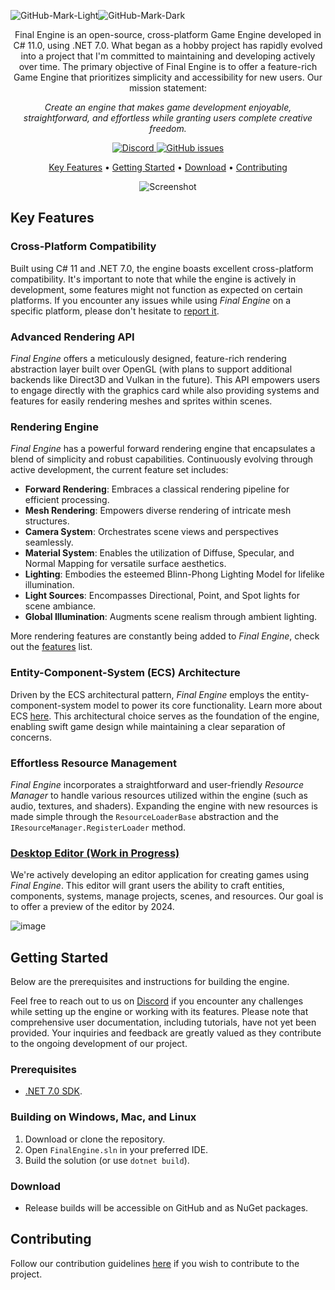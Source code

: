 ![GitHub-Mark-Light](https://user-images.githubusercontent.com/50978201/193459338-32d71599-19d6-4eb6-b5b3-c34348d623b9.svg#gh-dark-mode-only)![GitHub-Mark-Dark](https://user-images.githubusercontent.com/50978201/193459322-b078ed0d-cf0d-4791-ad10-ee2f3131cd20.svg#gh-light-mode-only)

<p align="center">
    Final Engine is an open-source, cross-platform Game Engine developed in C# 11.0, using .NET 7.0. What began as a hobby project has rapidly evolved into a project that I'm committed to maintaining and developing actively over time. The primary objective of Final Engine is to offer a feature-rich Game Engine that prioritizes simplicity and accessibility for new users. Our mission statement:
</p>

<p align="center">
    <em>Create an engine that makes game development enjoyable, straightforward, and effortless while granting users complete creative freedom.</em>
</p>

<p align="center">
    <a href="https://discord.gg/edCTVFVwnV">
        <img alt="Discord" src="https://img.shields.io/discord/1085050447410241556?style=flat&logo=discord&label=discord">
    </a>
    <a href="https://github.com/softwareantics/FinalEngine/issues?q=is%3Aopen+is%3Aissue+label%3A%22%F0%9F%8F%81+Good+First+Issue%22">
        <img alt="GitHub issues" src="https://img.shields.io/github/issues/softwareantics/FinalEngine/🏁%20Good%20First%20Issue?color=7057ff&label=Good%20First%20Issues">
    </a>
</p>

<p align="center">
    <a href="#key-features">Key Features</a> •
    <a href="#getting-started">Getting Started</a> •
    <a href="#download">Download</a> •
    <a href="#contributing">Contributing</a> 
</p>

<p align="center">
    <img src="https://user-images.githubusercontent.com/50978201/202500840-07f0a568-633b-4494-99af-4ca0e17afd4f.png" alt="Screenshot">
</p>

## Key Features

### Cross-Platform Compatibility

Built using C# 11 and .NET 7.0, the engine boasts excellent cross-platform compatibility. It's important to note that while the engine is actively in development, some features might not function as expected on certain platforms. If you encounter any issues while using _Final Engine_ on a specific platform, please don't hesitate to [report it](https://github.com/softwareantics/FinalEngine/issues/new/choose).

### Advanced Rendering API

_Final Engine_ offers a meticulously designed, feature-rich rendering abstraction layer built over OpenGL (with plans to support additional backends like Direct3D and Vulkan in the future). This API empowers users to engage directly with the graphics card while also providing systems and features for easily rendering meshes and sprites within scenes.

### Rendering Engine

_Final Engine_ has a powerful forward rendering engine that encapsulates a blend of simplicity and robust capabilities. Continuously evolving through active development, the current feature set includes:

- **Forward Rendering**: Embraces a classical rendering pipeline for efficient processing.
- **Mesh Rendering**: Empowers diverse rendering of intricate mesh structures.
- **Camera System**: Orchestrates scene views and perspectives seamlessly.
- **Material System**: Enables the utilization of Diffuse, Specular, and Normal Mapping for versatile surface aesthetics.
- **Lighting**: Embodies the esteemed Blinn-Phong Lighting Model for lifelike illumination.
- **Light Sources**: Encompasses Directional, Point, and Spot lights for scene ambiance.
- **Global Illumination**: Augments scene realism through ambient lighting.

More rendering features are constantly being added to _Final Engine_, check out the [features](https://github.com/softwareantics/FinalEngine/blob/master/Documentation/RenderingFeatures.md) list.

### Entity-Component-System (ECS) Architecture

Driven by the ECS architectural pattern, _Final Engine_ employs the entity-component-system model to power its core functionality. Learn more about ECS [here](https://en.wikipedia.org/wiki/Entity_component_system). This architectural choice serves as the foundation of the engine, enabling swift game design while maintaining a clear separation of concerns.

### Effortless Resource Management

_Final Engine_ incorporates a straightforward and user-friendly _Resource Manager_ to handle various resources utilized within the engine (such as audio, textures, and shaders). Expanding the engine with new resources is made simple through the `ResourceLoaderBase` abstraction and the `IResourceManager.RegisterLoader` method.

### [Desktop Editor (Work in Progress)](#editor)

We're actively developing an editor application for creating games using _Final Engine_. This editor will grant users the ability to craft entities, components, systems, manage projects, scenes, and resources. Our goal is to offer a preview of the editor by 2024.

![image](https://github.com/softwareantics/FinalEngine/assets/50978201/82814656-ce31-46b6-b05e-38134eae90e4)

## Getting Started

Below are the prerequisites and instructions for building the engine.

Feel free to reach out to us on [Discord](https://discord.gg/edCTVFVwnV) if you encounter any challenges while setting up the engine or working with its features. Please note that comprehensive user documentation, including tutorials, have not yet been provided. Your inquiries and feedback are greatly valued as they contribute to the ongoing development of our project.

### Prerequisites

- [.NET 7.0 SDK](https://dotnet.microsoft.com/download/dotnet/7.0).

### Building on Windows, Mac, and Linux

1. Download or clone the repository.
2. Open `FinalEngine.sln` in your preferred IDE.
3. Build the solution (or use `dotnet build`).

### Download

- Release builds will be accessible on GitHub and as NuGet packages.

## Contributing

Follow our contribution guidelines [here](https://github.com/softwareantics/FinalEngine/blob/master/.github/CONTRIBUTING.md) if you wish to contribute to the project.
